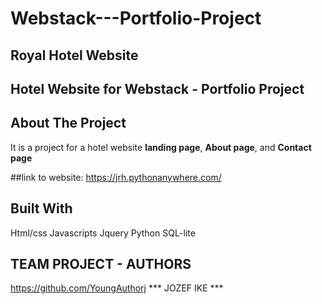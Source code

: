 # Webstack---Portfolio-Project

## Royal Hotel Website

## Hotel Website for Webstack - Portfolio Project


## About The Project
It is a project for a hotel website **landing page**, **About page**, and **Contact page**


##link to website: https://jrh.pythonanywhere.com/

## Built With
Html/css
Javascripts
Jquery
Python
SQL-lite


## TEAM PROJECT - AUTHORS

https://github.com/YoungAuthorj  *** JOZEF IKE ***
